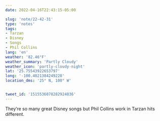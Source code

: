 ```yaml
---
date: 2022-04-16T22:43:15-05:00

slug: 'note/22-42-31'
type: 'notes'
tags:
- Tarzan
- Disney
- Songs
- Phil Collins
lang: 'en'
weather: '82.46°F'
weather_summary: 'Partly Cloudy'
weather_icon: 'partly-cloudy-night'
lat: '25.75543922653797'
long: '-100.4021384249228'
location_dms: '25° N, 100° W'


tweet_id: '1515536078282924036'
---
```

They’re so many great Disney songs but Phil Collins work in Tarzan hits different.